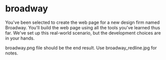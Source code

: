 # broadway
You've been selected to create the web page for a new design firm named Broadway.
You'll build the web page using all the tools you've learned thus far. We've set up this real-world scenario, but the development choices are in your hands.

broadway.png file should be the end result. Use broadway_redline.jpg for notes. 
